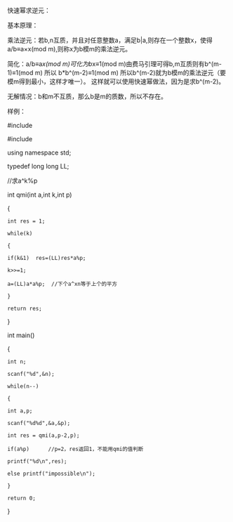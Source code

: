 快速幂求逆元：

基本原理：

乘法逆元：若b,n互质，并且对任意整数a，满足b|a,则存在一个整数x，使得a/b≡a×x(mod m),则称x为b模m的乘法逆元。

简化：a/b≡a*x(mod m)可化为b*x≡1(mod m)由费马引理可得b,m互质则有b^(m-1)≡1(mod m)  所以 b*b^(m-2)≡1(mod m)  所以b^(m-2)就为b模m的乘法逆元（要模m得到最小，这样才唯一）。
这样就可以使用快速幂做法，因为是求b^(m-2)。

无解情况：b和m不互质，那么b是m的质数，所以不存在。

样例：

#include<iostream>
  
#include<algorithm>

using namespace std;

typedef long long LL;


//求a^k%p
  
int qmi(int a,int k,int p)
  
{
  
    int res = 1;
  
    while(k)
  
    {
  
    if(k&1)  res=(LL)res*a%p;
    
    k>>=1;
    
    a=(LL)a*a%p;  //下个a^xn等于上个的平方
  
    }
    
    return res;
  
}
  
int main()
  
{
  
    int n;
   
    scanf("%d",&n);
    
    while(n--)
  
    {
  
    int a,p;
  
    scanf("%d%d",&a,&p);
  
    int res = qmi(a,p-2,p);
  
    if(a%p)      //p=2，res返回1，不能用qmi的值判断
  
    printf("%d\n",res);
  
    else printf("impossible\n");
  
    }
    
    return 0;
  
}

